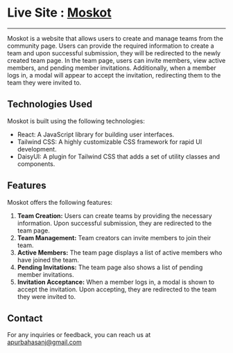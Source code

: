 # Live Site : [Moskot](https://moskot-c28b5.web.app/)
---

Moskot is a website that allows users to create and manage teams from the community page. Users can provide the required information to create a team and upon successful submission, they will be redirected to the newly created team page. In the team page, users can invite members, view active members, and pending member invitations. Additionally, when a member logs in, a modal will appear to accept the invitation, redirecting them to the team they were invited to.

## Technologies Used

Moskot is built using the following technologies:

- React: A JavaScript library for building user interfaces.
- Tailwind CSS: A highly customizable CSS framework for rapid UI development.
- DaisyUI: A plugin for Tailwind CSS that adds a set of utility classes and components.

## Features

Moskot offers the following features:

1. **Team Creation:** Users can create teams by providing the necessary information. Upon successful submission, they are redirected to the team page.
2. **Team Management:** Team creators can invite members to join their team.
3. **Active Members:** The team page displays a list of active members who have joined the team.
4. **Pending Invitations:** The team page also shows a list of pending member invitations.
5. **Invitation Acceptance:** When a member logs in, a modal is shown to accept the invitation. Upon accepting, they are redirected to the team they were invited to.




## Contact

For any inquiries or feedback, you can reach us at apurbahasanj@gmail.com
